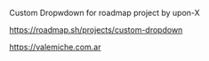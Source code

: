 Custom Dropwdown for roadmap project by upon-X

https://roadmap.sh/projects/custom-dropdown

https://valemiche.com.ar
